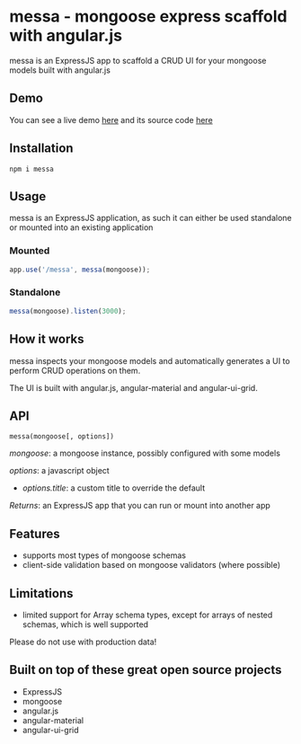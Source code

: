 messa - mongoose express scaffold with angular.js
====

messa is an ExpressJS app to scaffold a CRUD UI for your mongoose models built with angular.js  

## Demo

You can see a live demo [here](https://messa-demo.herokuapp.com/) and its source code [here](https://github.com/simoneb/messa-demo)

## Installation

`npm i messa`

## Usage

messa is an ExpressJS application, as such it can either be used standalone or mounted into an existing application

### Mounted

```js
app.use('/messa', messa(mongoose));
```

### Standalone 

```js
messa(mongoose).listen(3000);
```

## How it works

messa inspects your mongoose models and automatically generates a UI to perform CRUD operations on them.  

The UI is built with angular.js, angular-material and angular-ui-grid.

## API

`messa(mongoose[, options])`

*mongoose*: a mongoose instance, possibly configured with some models

*options*: a javascript object

- *options.title*: a custom title to override the default 

*Returns*: an ExpressJS app that you can run or mount into another app

## Features

- supports most types of mongoose schemas
- client-side validation based on mongoose validators (where possible)

## Limitations

- limited support for Array schema types, except for arrays of nested schemas, which is well supported

Please do not use with production data!

## Built on top of these great open source projects

- ExpressJS
- mongoose
- angular.js
- angular-material
- angular-ui-grid
